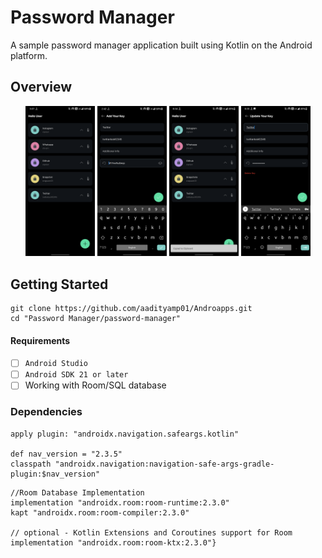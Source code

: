 Password Manager
===============

A sample password manager application built using Kotlin on the Android platform.

Overview
---------

<div align="center">
  <p float="left">
    <img src="pass_ss_home.png" width="22%" >
    <img src="pass_sd_3.png" width=22%>
    <img src="pass_ss_2.png" width=22%>
    <img src="pas_ss_1.png" width=22%>
 </p>
</div>

Getting Started
---------------

```
git clone https://github.com/aadityamp01/Androapps.git
cd "Password Manager/password-manager"
```

#### Requirements
  - [ ] `Android Studio`
  - [ ] `Android SDK 21 or later`
  - [ ] Working with Room/SQL database
### Dependencies 

```
apply plugin: "androidx.navigation.safeargs.kotlin"

def nav_version = "2.3.5"
classpath "androidx.navigation:navigation-safe-args-gradle-plugin:$nav_version"
```
```
//Room Database Implementation
implementation "androidx.room:room-runtime:2.3.0"
kapt "androidx.room:room-compiler:2.3.0"

// optional - Kotlin Extensions and Coroutines support for Room
implementation "androidx.room:room-ktx:2.3.0"}
```
